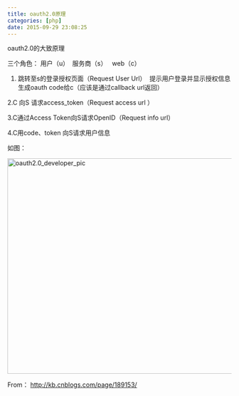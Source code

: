 ```yaml
---
title: oauth2.0原理
categories: [php]
date: 2015-09-29 23:08:25
---
```


oauth2.0的大致原理

三个角色： 用户（u）  服务商（s）   web（c）

1. 跳转至s的登录授权页面（Request User Url）  提示用户登录并显示授权信息 生成oauth code给c（应该是通过callback url返回）

2.C 向S 请求access_token（Request access url ）

3.C通过Access Token向S请求OpenID（Request info url）

4.C用code、token 向S请求用户信息

如图：

<a href="http://www.sfhy20.com/wp-content/uploads/2015/09/oauth2.0_developer_pic.jpg"><img class="alignnone  wp-image-269" src="http://www.sfhy20.com/wp-content/uploads/2015/09/oauth2.0_developer_pic-300x221.jpg" alt="oauth2.0_developer_pic" width="657" height="484" /></a>

From： http://kb.cnblogs.com/page/189153/

&nbsp;

&nbsp;
